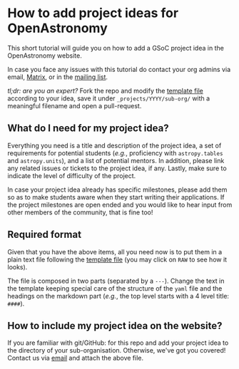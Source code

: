 # How to add project ideas for OpenAstronomy

This short tutorial will guide you on how to add a GSoC project idea in the
OpenAstronomy website.

In case you face any issues with this tutorial do contact your org admins via email,
[Matrix](https://openastronomy.element.io/#/room/#openastronomy:openastronomy.org),
or in the [mailing list](https://groups.google.com/forum/#!forum/openastronomy).

*tl;dr: are you an expert?* Fork the repo and modify
the [template file](./_template.md) according to your idea, save it under
`_projects/YYYY/sub-org/` with a meaningful filename and open a pull-request.

## What do I need for my project idea?

Everything you need is a title and description of the project idea, a set of requirements
for potential students (_e.g._, proficiency with `astropy.tables` and `astropy.units`),
and a list of potential mentors. In addition, please link any related issues or tickets
to the project idea, if any. Lastly, make sure to indicate the level of difficulty of
the project.

In case your project idea already has specific milestones, please add them
so as to make students aware when they start writing their applications.
If the project milestones are open ended and you would like to hear input from
other members of the community, that is fine too!

## Required format

Given that you have the above items, all you need now is to put them in a plain text file following
the [template file](./_template.md) (you may click on `RAW` to see how it looks).

The file is composed in two parts (separated by a `---`).
Change the text in the template keeping special care of the structure of the `yaml`
file and the headings on the markdown part (_e.g._, the top level starts with a 4 level title: `####`).

## How to include my project idea on the website?

If you are familiar with git/GitHub: for this repo and add your project idea
to the directory of your sub-organisation. Otherwise, we've got you covered!
Contact us via [email](openastronomy.organization@gmail.com) and attach the above file.
